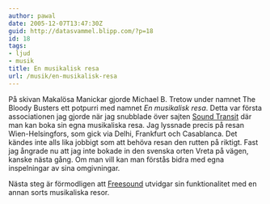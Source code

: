 ```yaml
---
author: pawal
date: 2005-12-07T13:47:30Z
guid: http://datasvammel.blipp.com/?p=18
id: 18
tags:
- ljud
- musik
title: En musikalisk resa
url: /musik/en-musikalisk-resa
---
```


På skivan Makalösa Manickar gjorde Michael B. Tretow under namnet The
Bloody Busters ett potpurri med namnet *En musikalisk
resa*. Detta var första associationen jag gjorde när jag snubblade
över sajten <a href="http://soundtransit.nl/">Sound Transit</a> där
man kan boka sin egna musikaliska resa. Jag lyssnade precis på resan
Wien-Helsingfors, som gick via Delhi, Frankfurt och Casablanca. Det
kändes inte alls lika jobbigt som att behöva resan den rutten på
riktigt. Fast jag ångrade nu att jag inte bokade in den svenska orten
Vreta på vägen, kanske nästa gång. Om man vill kan man förstås bidra
med egna inspelningar av sina omgivningar.

Nästa steg är förmodligen att <a
href="https://freesound.org/">Freesound</a> utvidgar sin
funktionalitet med en annan sorts musikaliska resor.
